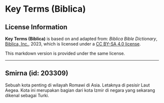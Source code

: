 # Key Terms (Biblica)

## License Information

**Key Terms (Biblica)** is based on and adapted from: _Biblica Bible Dictionary_, [Biblica, Inc.](https://www.biblica.com/), 2023, which is licensed under a [CC BY-SA 4.0 license](https://creativecommons.org/licenses/by-sa/4.0/legalcode.en).

This markdown version is provided under the same license.



--------------------------------

## Smirna (id: 203309)

Sebuah kota penting di wilayah Romawi di Asia. Letaknya di pesisir Laut Aegea. Kota ini merupakan bagian dari kota Izmir di negara yang sekarang dikenal sebagai Turki.



